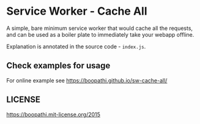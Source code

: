 # Service Worker - Cache All

A simple, bare minimum service worker that would cache all the requests,
and can be used as a boiler plate to immediately take your webapp offline.

Explanation is annotated in the source code - `index.js`.

## Check examples for usage

For online example see https://boopathi.github.io/sw-cache-all/

## LICENSE

https://boopathi.mit-license.org/2015
